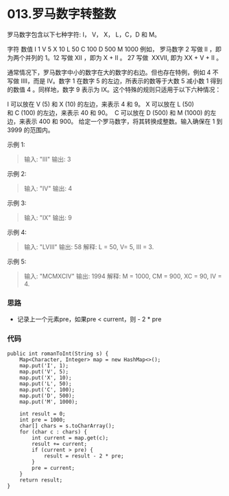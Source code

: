 # 013.罗马数字转整数

罗马数字包含以下七种字符: I， V， X， L，C，D 和 M。

字符          数值
I             1
V             5
X             10
L             50
C             100
D             500
M             1000
例如， 罗马数字 2 写做 II ，即为两个并列的 1。12 写做 XII ，即为 X + II 。 27 写做  XXVII, 即为 XX + V + II 。

通常情况下，罗马数字中小的数字在大的数字的右边。但也存在特例，例如 4 不写做 IIII，而是 IV。数字 1 在数字 5 的左边，所表示的数等于大数 5 减小数 1 得到的数值 4 。同样地，数字 9 表示为 IX。这个特殊的规则只适用于以下六种情况：

I 可以放在 V (5) 和 X (10) 的左边，来表示 4 和 9。
X 可以放在 L (50) 和 C (100) 的左边，来表示 40 和 90。 
C 可以放在 D (500) 和 M (1000) 的左边，来表示 400 和 900。
给定一个罗马数字，将其转换成整数。输入确保在 1 到 3999 的范围内。

示例 1:

> 输入: "III"
> 输出: 3


示例 2:

> 输入: "IV"
> 输出: 4

示例 3:

> 输入: "IX"
> 输出: 9

示例 4:

> 输入: "LVIII"
> 输出: 58
解释: L = 50, V= 5, III = 3.

示例 5:

> 输入: "MCMXCIV"
> 输出: 1994
解释: M = 1000, CM = 900, XC = 90, IV = 4.

### 思路
* 记录上一个元素pre，如果pre < current，则 - 2 * pre

### 代码


```
public int romanToInt(String s) {
    Map<Character, Integer> map = new HashMap<>();
    map.put('I', 1);
    map.put('V', 5);
    map.put('X', 10);
    map.put('L', 50);
    map.put('C', 100);
    map.put('D', 500);
    map.put('M', 1000);

    int result = 0;
    int pre = 1000;
    char[] chars = s.toCharArray();
    for (char c : chars) {
        int current = map.get(c);
        result += current;
        if (current > pre) {
            result = result - 2 * pre;
        }
        pre = current;
    }
    return result;
}
```
